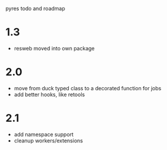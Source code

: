 pyres todo and roadmap

1.3
===
* resweb moved into own package

2.0
===
* move from duck typed class to a decorated function for jobs
* add better hooks, like retools

2.1
===
* add namespace support
* cleanup workers/extensions
